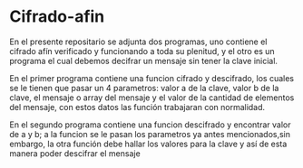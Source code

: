 # Cifrado-afin
En el presente repositario se adjunta dos programas, uno contiene el cifrado afín verificado y funcionando a toda su plenitud, y el otro es un programa el cual debemos decifrar un mensaje sin tener la clave inicial.

En el primer programa contiene una funcion cifrado y descifrado, los cuales se le tienen que pasar un 4 parametros: valor a de la clave, valor b de la clave, el mensaje o array del mensaje y el valor de la cantidad de elementos del mensaje, con estos datos las función trabajaran con normalidad.

En el segundo programa contiene una funcion descifrado y encontrar valor de a y b; a la funcion se le pasan los parametros ya antes mencionados,sin embargo, la otra función debe hallar los valores para la clave y así de esta manera poder descifrar el mensaje
